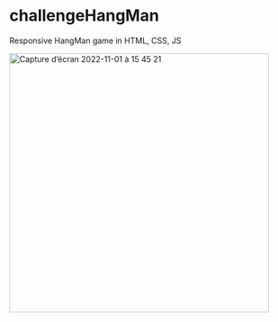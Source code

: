 # challengeHangMan

Responsive HangMan game in HTML, CSS, JS

<img width="461" alt="Capture d’écran 2022-11-01 à 15 45 21" src="https://user-images.githubusercontent.com/60004408/199262445-a5ed0b16-aa87-4be4-948e-548a1a1b7254.png">
